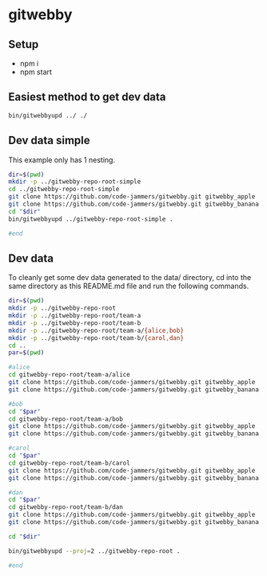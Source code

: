 # gitwebby

## Setup

- npm i
- npm start

## Easiest method to get dev data

```sh
bin/gitwebbyupd ../ ./
```

## Dev data simple

This example only has 1 nesting.

```sh
dir=$(pwd)
mkdir -p ../gitwebby-repo-root-simple
cd ../gitwebby-repo-root-simple
git clone https://github.com/code-jammers/gitwebby.git gitwebby_apple
git clone https://github.com/code-jammers/gitwebby.git gitwebby_banana
cd "$dir"
bin/gitwebbyupd ../gitwebby-repo-root-simple .

#end
```

## Dev data

To cleanly get some dev data generated to the data/ directory, cd into the
same directory as this README.md file and run the following commands.

```sh
dir=$(pwd)
mkdir -p ../gitwebby-repo-root
mkdir -p ../gitwebby-repo-root/team-a
mkdir -p ../gitwebby-repo-root/team-b
mkdir -p ../gitwebby-repo-root/team-a/{alice,bob}
mkdir -p ../gitwebby-repo-root/team-b/{carol,dan}
cd ..
par=$(pwd)

#alice
cd gitwebby-repo-root/team-a/alice
git clone https://github.com/code-jammers/gitwebby.git gitwebby_apple
git clone https://github.com/code-jammers/gitwebby.git gitwebby_banana

#bob
cd "$par"
cd gitwebby-repo-root/team-a/bob
git clone https://github.com/code-jammers/gitwebby.git gitwebby_apple
git clone https://github.com/code-jammers/gitwebby.git gitwebby_banana

#carol
cd "$par"
cd gitwebby-repo-root/team-b/carol
git clone https://github.com/code-jammers/gitwebby.git gitwebby_apple
git clone https://github.com/code-jammers/gitwebby.git gitwebby_banana

#dan
cd "$par"
cd gitwebby-repo-root/team-b/dan
git clone https://github.com/code-jammers/gitwebby.git gitwebby_apple
git clone https://github.com/code-jammers/gitwebby.git gitwebby_banana

cd "$dir"

bin/gitwebbyupd --proj=2 ../gitwebby-repo-root .

#end
```
